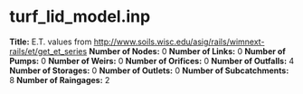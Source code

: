 # turf_lid_model.inp
**Title:** E.T. values from http://www.soils.wisc.edu/asig/rails/wimnext-rails/et/get_et_series
**Number of Nodes:** 0
**Number of Links:** 0
**Number of Pumps:** 0
**Number of Weirs:** 0
**Number of Orifices:** 0
**Number of Outfalls:** 4
**Number of Storages:** 0
**Number of Outlets:** 0
**Number of Subcatchments:** 8
**Number of Raingages:** 2
